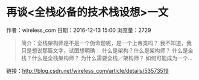 # 再谈<全栈必备的技术栈设想>一文
作者：wireless_com
日期：2016-12-13 15:00
浏览量：2729
> 简介：全栈架构师是不是一个伪命题呢，是一个上帝类吗？ 我不知道，我只是想说那篇文字，试图想明确： 
什么是架构？什么是架构师？
 什么是全栈？什么是全栈架构师？
 为什么需要全栈／架构师？ 如何可能成为一个...

 链接：http://blog.csdn.net/wireless_com/article/details/53573519
